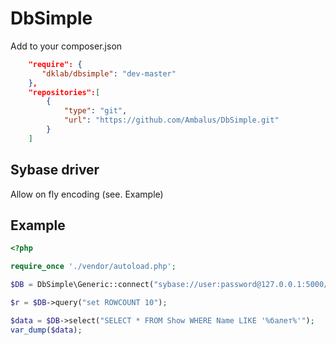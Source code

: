 DbSimple
========

Add to your composer.json

```json
    "require": {
       "dklab/dbsimple": "dev-master"
    },
    "repositories":[
        {
            "type": "git",
            "url": "https://github.com/Ambalus/DbSimple.git"
        }
    ]
```


Sybase driver
-------------

Allow on fly encoding (see. Example)


Example
-------

```php
<?php

require_once './vendor/autoload.php';

$DB = DbSimple\Generic::connect("sybase://user:password@127.0.0.1:5000/db_name?rcharset=cp1251&lcharset=utf8");

$r = $DB->query("set ROWCOUNT 10");

$data = $DB->select("SELECT * FROM Show WHERE Name LIKE '%балет%'");
var_dump($data);

```
